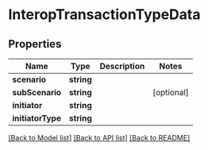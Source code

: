 # InteropTransactionTypeData

## Properties
Name | Type | Description | Notes
------------ | ------------- | ------------- | -------------
**scenario** | **string** |  | 
**subScenario** | **string** |  | [optional] 
**initiator** | **string** |  | 
**initiatorType** | **string** |  | 

[[Back to Model list]](../../README.md#documentation-for-models) [[Back to API list]](../../README.md#documentation-for-api-endpoints) [[Back to README]](../../README.md)

